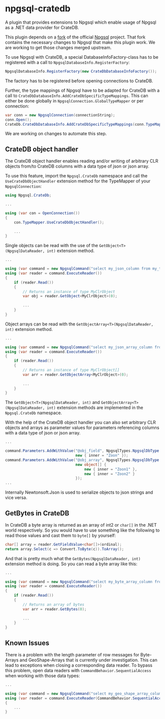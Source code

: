 # npgsql-cratedb
A plugin that provides extensions to Npgsql which enable usage of Npgsql as a .NET data provider for CrateDB.

This plugin depends on a [fork](https://github.com/pircher-software/npgsql/tree/a/crate-dev) of the official [Npgsql](https://github.com/npgsql/npgsql) project. That fork contains the necessary changes to Npgsql that make this plugin work. We are working to get those changes merged upstream.

To use Npgsql with CrateDB, a special DatabaseInfoFactory-class has to be registered with a call to `NpgsqlDatabaseInfo.RegisterFactory`:

```c#
NpgsqlDatabaseInfo.RegisterFactory(new CrateDbDatabaseInfoFactory());
```

The factory has to be registered before opening connections to CrateDB.

Further, the type mappings of Npgsql have to be adapted for CrateDB with a call to `CrateDbDatabaseInfo.AddCrateDbSpecificTypeMappings`. This can either be done globally in `NpgsqlConnection.GlobalTypeMapper` or per connection:

```c#
var conn = new NpgsqlConnection(connectionString);
conn.Open();
CrateDb.CrateDbDatabaseInfo.AddCrateDbSpecificTypeMappings(conn.TypeMapper);
```

We are working on changes to automate this step.

## CrateDB object handler

The CrateDB object handler enables reading and/or writing of arbitrary CLR objects from/to CrateDB columns with a data type of json or json array. 

To use this feature, import the `Npgsql.CrateDb` namespace and call the `UseCrateDbObjectHandler` extension method for the TypeMapper of your `NpgsqlConnection`:


```c#
using Npgsql.CrateDb;

...

using (var con = OpenConnection())
{
    con.TypeMapper.UseCrateDbObjectHandler();
    
    ...
}
```

Single objects can be read with the use of the `GetObject<T>(NpgsqlDataReader, int)` extension method.

```c#
...

using (var command = new NpgsqlCommand("select my_json_column from my_table", con))
using (var reader = command.ExecuteReader())
{
    if (reader.Read()) 
    {
        // Returns an instance of type MyClrObject
        var obj = reader.GetObject<MyClrObject>(0);
      
        ...
    }
}
```

Object arrays can be read with the `GetObjectArray<T>(NpgsqlDataReader, int)` extension method.

```c#
...

using (var command = new NpgsqlCommand("select my_json_array_column from my_table", con))
using (var reader = command.ExecuteReader())
{
    if (reader.Read()) 
    {
        // Returns an instance of type MyClrObject[]
        var arr = reader.GetObjectArray<MyClrObject>(0);
      
        ...
    }
}
```

The `GetObject<T>(NpgsqlDataReader, int)` and `GetObjectArray<T>(NpgsqlDataReader, int)` extension methods are implemented in the `Npgsql.CrateDb` namespace.

With the help of the CrateDB object handler you can also set arbitrary CLR objects and arrays as parameter values for parameters referencing columns with a data type of json or json array.

```c#
...

command.Parameters.AddWithValue("@obj_field", NpgsqlTypes.NpgsqlDbType.Json, 
                                new { inner = "Zoon" });
command.Parameters.AddWithValue("@obj_array", NpgsqlTypes.NpgsqlDbType.Json, 
                                new object[] { 
                                    new { inner = "Zoon1" }, 
                                    new { inner = "Zoon2" } 
                                });
...
```

Internally Newtonsoft.Json is used to serialize objects to json strings and vice versa.

## GetBytes in CrateDB

In CrateDB a byte array is returned as an array of int2 or `char[]` in the .NET world respectively. So you would have to use something like the following to read those values and cast them to `byte[]` by yourself:

```c#
char[] array = reader.GetFieldValue<char[]>(ordinal);
return array.Select(c => Convert.ToByte(c)).ToArray();
```

And that is pretty much what the `GetBytes(NpgsqlDataReader, int)` extension method is doing. So you can read a byte array like this:

```c#
...

using (var command = new NpgsqlCommand("select my_byte_array_column from my_table", con))
using (var reader = command.ExecuteReader())
{
    if (reader.Read()) 
    {
        // Returns an array of bytes
        var arr = reader.GetBytes(0);
      
        ...
    }
}
```

## Known Issues

There is a problem with the length parameter of row messages for Byte-Arrays and GeoShape-Arrays that is currently under investigation. This can lead to exceptions when closing a corresponding data reader. To bypass this problem, open data readers with `CommandBehavior.SequentialAccess` when working with those data types:

```c#
...

using (var command = new NpgsqlCommand("select my_geo_shape_array_column from my_table", con))
using (var reader = command.ExecuteReader(CommandBehavior.SequentialAccess))
{
    ...
}
```
